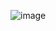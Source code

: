![image](https://user-images.githubusercontent.com/79446188/201320694-0d00cac2-b29e-4635-a52e-d8fd08e84aa9.png)

